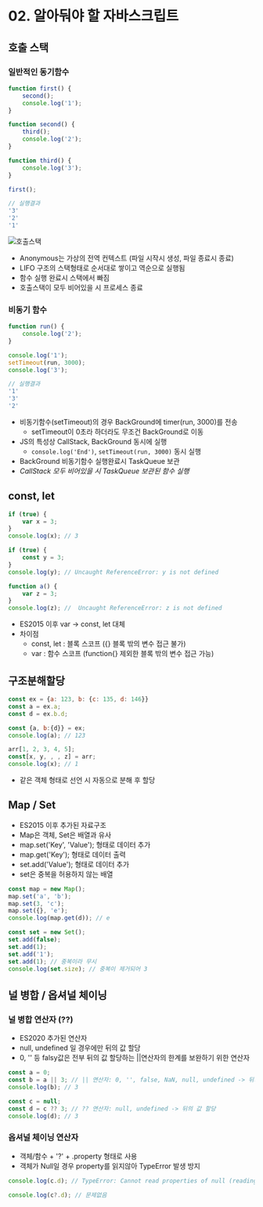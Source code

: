 # 02. 알아둬야 할 자바스크립트
## 호출 스택
### 일반적인 동기함수
```javascript
function first() {
    second();
    console.log('1');
}

function second() {
    third();
    console.log('2');
}

function third() {
    console.log('3');
}

first();

// 실행결과
'3'
'2'
'1'
```
![호출스택](https://github.com/ljs5960/TIL/assets/54578316/be335f88-186e-45cb-8f8c-95016db52b9f)
- Anonymous는 가상의 전역 컨텍스트 (파일 시작시 생성, 파일 종료시 종료)
- LIFO 구조의 스택형태로 순서대로 쌓이고 역순으로 실행됨
- 함수 실행 완료시 스택에서 빠짐
- 호출스택이 모두 비어있을 시 프로세스 종료

### 비동기 함수
```javascript
function run() {
    console.log('2');
}

console.log('1');
setTimeout(run, 3000);
console.log('3');

// 실행결과
'1'
'3'
'2'
```
- 비동기함수(setTimeout)의 경우 BackGround에 timer(run, 3000)를 전송
  - setTimeout이 0초라 하더라도 무조건 BackGround로 이동
- JS의 특성상 CallStack, BackGround 동시에 실행
  - ```console.log('End')```, ```setTimeout(run, 3000)``` 동시 실행
- BackGround 비동기함수 실행완료시 TaskQueue 보관
- *CallStack 모두 비어있을 시 TaskQueue 보관된 함수 실행*

## const, let

```javascript
if (true) {
    var x = 3;
}
console.log(x); // 3

if (true) {
    const y = 3;
}
console.log(y); // Uncaught ReferenceError: y is not defined

function a() {
    var z = 3;
}
console.log(z); //  Uncaught ReferenceError: z is not defined
```
- ES2015 이후 var -> const, let 대체
- 차이점
  - const, let : 블록 스코프 ({} 블록 밖의 변수 접근 불가)
  - var : 함수 스코프 (function{} 제외한 블록 밖의 변수 접근 가능)

## 구조분해할당
```javascript
const ex = {a: 123, b: {c: 135, d: 146}}
const a = ex.a;
const d = ex.b.d;

const {a, b:{d}} = ex;
console.log(a); // 123

arr[1, 2, 3, 4, 5];
const[x, y, , , z] = arr;
console.log(x); // 1
```
- 같은 객체 형태로 선언 시 자동으로 분해 후 할당

## Map / Set
- ES2015 이후 추가된 자료구조
- Map은 객체, Set은 배열과 유사
- map.set('Key', 'Value'); 형태로 데이터 추가
- map.get('Key'); 형태로 데이터 출력
- set.add('Value'); 형태로 데이터 추가
- set은 중복을 허용하지 않는 배열
```javascript
const map = new Map();
map.set('a', 'b');
map.set(3, 'c');
map.set({}, 'e');
console.log(map.get(d)); // e

const set = new Set();
set.add(false);
set.add(1);
set.add('1');
set.add(1); // 중복이라 무시
console.log(set.size); // 중복이 제거되어 3
```

## 널 병합 / 옵셔널 체이닝
### 널 병합 연산자 (??)
- ES2020 추가된 연산자
- null, undefined 일 경우에만 뒤의 값 할당
- 0, '' 등 falsy값은 전부 뒤의 값 할당하는 ||연산자의 한계를 보완하기 위한 연산자
```javascript
const a = 0;
const b = a || 3; // || 연산자: 0, '', false, NaN, null, undefined -> 뒤의 값 할당
console.log(b); // 3

const c = null;
const d = c ?? 3; // ?? 연산자: null, undefined -> 뒤의 값 할당
console.log(d); // 3
```

### 옵셔널 체이닝 연산자
- 객체/함수 + '?' + .property 형태로 사용
- 객체가 Null일 경우 property를 읽지않아 TypeError 발생 방지
```javascript
console.log(c.d); // TypeError: Cannot read properties of null (reading d)

console.log(c?.d); // 문제없음
```